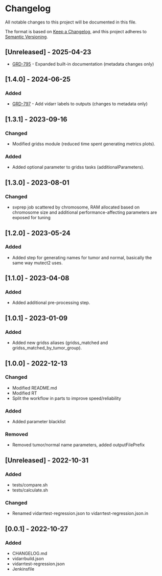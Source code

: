 # Changelog
All notable changes to this project will be documented in this file.

The format is based on [Keep a Changelog](https://keepachangelog.com/en/1.0.0/),
and this project adheres to [Semantic Versioning](https://semver.org/spec/v2.0.0.html).

## [Unreleased] - 2025-04-23
- [GRD-795](https://jira.oicr.on.ca/browse/GRD-795) - Expanded built-in documentation (metadata changes only)

## [1.4.0] - 2024-06-25
### Added
- [GRD-797](https://jira.oicr.on.ca/browse/GRD-797) - Add vidarr labels to outputs (changes to metadata only)

## [1.3.1] - 2023-09-16
### Changed
- Modified gridss module (reduced time spent generating metrics plots). 

### Added
- Added optional parameter to gridss tasks (additionalParameters).

## [1.3.0] - 2023-08-01
### Changed
- svprep job scattered by chromosome, RAM allocated based on chromosome size and additional performance-affecting parameters are exposed for tuning

## [1.2.0] - 2023-05-24
### Added
- Added step for generating names for tumor and normal, basically the same way mutect2 uses.

## [1.1.0] - 2023-04-08
### Added
- Added additional pre-processing step.

## [1.0.1] - 2023-01-09
### Added
- Added new gridss aliases (gridss_matched and gridss_matched_by_tumor_group).

## [1.0.0] - 2022-12-13
### Changed
- Modified README.md
- Modified RT 
- Split the workflow in parts to improve speed/reliability

### Added
- Added parameter blacklist

### Removed
- Removed tumor/normal name parameters, added outputFilePrefix

## [Unreleased] - 2022-10-31
### Added
- tests/compare.sh
- tests/calculate.sh

### Changed
- Renamed vidarrtest-regression.json to vidarrtest-regression.json.in

## [0.0.1] - 2022-10-27
### Added
- CHANGELOG.md
- vidarrbuild.json
- vidarrtest-regression.json
- Jenkinsfile
